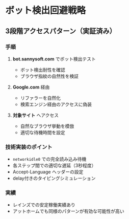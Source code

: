 # ボット検出回避戦略

## 3段階アクセスパターン（実証済み）

### 手順
1. **bot.sannysoft.com** でボット検出テスト
   - ボット検出耐性を確認
   - ブラウザ指紋の自然性を検証
   
2. **Google.com** 経由
   - リファラーを自然化
   - 検索エンジン経由のアクセスに偽装
   
3. **対象サイト** へアクセス
   - 自然なブラウザ挙動を模倣
   - 適切な待機時間を設定

### 技術実装のポイント
- `networkidle0` での完全読み込み待機
- 各ステップ間での適切な遅延（3秒程度）
- Accept-Language ヘッダーの設定
- delay付きのタイピングシミュレーション

### 実績
- レインズでの安定稼働実績あり
- アットホームでも同様のパターンが有効な可能性が高い